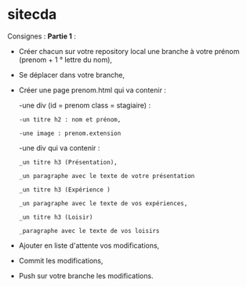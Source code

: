 # sitecda
Consignes :
**Partie 1** :
- Créer chacun sur votre repository local une branche à votre prénom (prenom + 1 ° lettre du nom),
- Se déplacer dans votre branche,

- Créer une page prenom.html qui va contenir :

  -une div (id = prenom class = stagiaire) :
  
      -un titre h2 : nom et prénom,
  
      -une image : prenom.extension
  
  -une div qui va contenir :
  
      _un titre h3 (Présentation),
  
      _un paragraphe avec le texte de votre présentation
  
      _un titre h3 (Expérience )
  
      _un paragraphe avec le texte de vos expériences,
  
      _un titre h3 (Loisir)
  
      _paragraphe avec le texte de vos loisirs
  
- Ajouter en liste d'attente vos modifications,

- Commit les modifications,
  
- Push sur votre branche les modifications.
